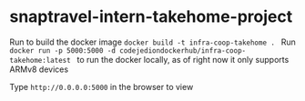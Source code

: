 # snaptravel-intern-takehome-project
Run to build the docker image
`docker build -t infra-coop-takehome . `
Run 
`docker run -p 5000:5000 -d codejediondockerhub/infra-coop-takehome:latest `
to run the docker locally, as of right now it only supports ARMv8 devices

Type `http://0.0.0.0:5000` in the browser to view 

